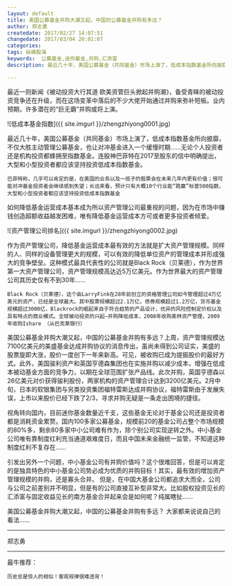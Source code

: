```yaml
---
layout: default
title: 美国公募基金并购大潮又起，中国的公募基金并购有多远？
author: 郑志勇
createdate: 2017/02/27 14:07:51
changedate: 2017/03/04 20:01:07
categories:
tags: 纵横股海
keywords:  公募基金,迷你基金,并购,汇添富
description: 最近几十年，美国公募基金（共同基金）市场上演了，低成本指数基金所向披靡，不仅大胜主动管理公募基金，也让对冲基金进入一个缓慢时期……无论个人投资者还是机构投资都蜂拥至指数基金。连股神巴

---
```


最近一则新闻《被动投资大行其道 欧美资管巨头掀起并购潮》，备受青睐的被动投资竞争还在升级，而在这场变革中落后的不少大佬开始通过并购来弥补短板。业内预期，许多潜在的“巨无霸”并购或将上演。

![低成本基金指数]({{ site.imgurl }}/zhengzhiyong0001.jpg)

最近几十年，美国公募基金（共同基金）市场上演了，低成本指数基金所向披靡，不仅大胜主动管理公募基金，也让对冲基金进入一个缓慢时期……无论个人投资者还是机构投资都蜂拥至指数基金。连股神巴菲特在2017至股东的信中明确提出，大型和小型投资者都应该坚持投资低成本指数基金。

	巴菲特称，几乎可以肯定的是，在美国的业务以及一揽子的股票会在未来几年内更有价值；很可能对冲基金投资者会继续感到失望；长远来看，预计只有大概10个行业能“跑赢”标普500指数，大型和小型投资者都应该坚持投资低成本指数基金

如何降低基金运营成本基本成为所以资产管理公司最重视的问题，因为在市场中赚钱创造超额收益越发困难，唯有降低基金运营成本方可或者更多投资者倾爱。

![资产管理公司排名]({{ site.imgurl }}/zhengzhiyong0002.jpg)

作为资产管理公司，降低基金运营成本最有效的方法就是扩大资产管理规模。同样的人、同样的设备管理更大的规模，可以有效的降低单位资产的管理成本并形成强大的竞争壁垒。这种模式最具代表性的公司就是Black Rock（贝莱德），作为世界第一大资产管理公司，资产管理规模高达近5万亿美元。作为世界最大的资产管理公司其历史仅有不到30年……

	Black Rock（贝莱德），这个由LarryFink在28年前创立的资格管理公司如今管理超过4万亿美元的资产，已经是全球最大。其中股票规模超过2.1万亿，债券规模超过1.2万亿，货币基金规模超过3000亿，Blackrock的崛起来自于符合趋势的产品设计，优异的风险控制定价权以及具有特点的商业模式。全球被动投资的兴起–并购降低成本，2008年收购美林资产管理，2009年收购Ishare （从巴克莱银行）

美国公募基金并购大潮又起，中国的公募基金并购有多远？上周，资产管理规模达7100亿美元的美盛基金达成并购协议的消息传出，虽尚未得到公司证实，美盛的股票旋即大涨，股价一度创下一年来新高。可见，被收购已成为提振股价的最好方式。此外，美国骏利资产和英国亨德森集团也在实施并购以减少成本，增强在低成本被动基金方面的竞争力，以期在全球范围扩张产品线。此次并购，英国亨德森以26亿美元对价获得骏利股份，两家机构的资产管理合计达到3200亿美元。2月中旬，日本的软银集团与另类投资集团福特雷斯达成并购协议，福特雷斯由于发展失误，上市以来股价已经下跌了2/3，寻求并购无疑是一条走出困境的捷径。

视角转向国内，目前迷你基金数量近千支，这些基金无论对于基金公司还是投资者都是消耗资金累赘。国内100多家公募基金，规模前20的基金公司占整个市场规模的80%多，剩余80多家中小公司难有作为，除个别公司实现逆转之外。中小基金公司唯有靠制度红利充当通道艰难度日，而且中国未来金融统一监管，不知道这种制度红利不复存在…… 

引发出另外一个问题，中小基金公司有并购价值吗？这个很难回答，但是可以肯定的是独具特色的中小基金公司势必成为优质的并购目标！其实，最有效的增加资产管理规模的并购，还是寡头合并。 但是，在中国大基金公司都追求大而全，公司与公司之前差别并不明显，但是有的公司直接互补型非常大。比如股权投资见长的汇添富与固定收益见长的南方基金合并起来会是如何呢？纯属瞎扯……

美国公募基金并购大潮又起，中国的公募基金并购有多远？ 大家都来说说自己的看法……

----

郑志勇

----

最牛推荐：

	历史总是惊人的相似！客观规律很难违背！
